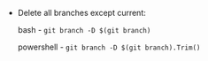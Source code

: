 - Delete all branches except current:

  bash - `git branch -D $(git branch)`

  powershell - `git branch -D $(git branch).Trim()`
